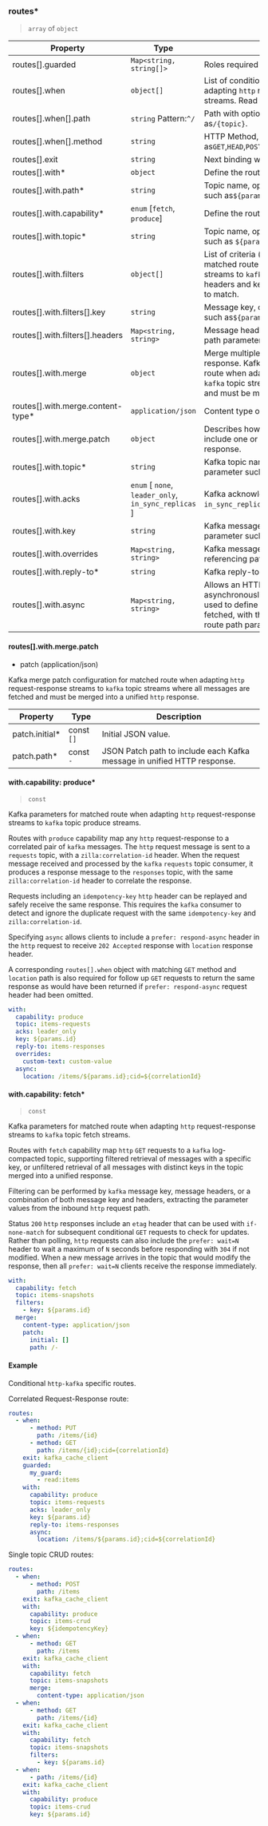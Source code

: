 ### routes\*

> `array` of `object`

| Property                           | Type                                                 | Description                                                                                                                                                                                                                                                     |
| ---------------------------------- | ---------------------------------------------------- | --------------------------------------------------------------------------------------------------------------------------------------------------------------------------------------------------------------------------------------------------------------- |
| routes[].guarded                   | `Map<string, string[]>`                              | Roles required by named guard.                                                                                                                                                                                                                                  |
| routes[].when                      | `object[]`                                           | List of conditions (any match) to match this route when adapting `http` request-response streams to `kafka` topic streams. Read more: [When a route matches](../../../../../concepts/bindings.md#when-a-route-matches)                                                      |
| routes[].when[].path               | `string` Pattern:`^/`                                | Path with optional embedded parameter names, such as`/{topic}`.                                                                                                                                                                                                 |
| routes[].when[].method             | `string`                                             | HTTP Method, such as`GET`,`HEAD`,`POST`,`PUT`,`DELETE`,`CONNECT`,`OPTIONS`,`TRACE`,`PATCH`.                                                                                                                                                                     |
| routes[].exit                      | `string`                                             | Next binding when following this route.                                                                                                                                                                                                                         |
| routes[].with\*                    | `object`                                             | Define the route.                                                                                                                                                                                                                                               |
| routes[].with.path\*               | `string`                                             | Topic name, optionally referencing path parameter such as`${params.path}`.                                                                                                                                                                                      |
| routes[].with.capability\*         | `enum` [`fetch`, `produce`]                          | Define the route with the `fetch` or `produce` capability                                                                                                                                                                                                       |
| routes[].with.topic\*              | `string`                                             | Topic name, optionally referencing path parameter such as `${params.topic}`.                                                                                                                                                                                    |
| routes[].with.filters              | `object[]`                                           | List of criteria (any match) to this filter. Kafka filters for matched route when adapting`http` request-response streams to `kafka` topic fetch streams. All specified headers and key must match for the combined criteria to match.                          |
| routes[].with.filters[].key        | `string`                                             | Message key, optionally referencing path parameter such as`${params.key}`.                                                                                                                                                                                      |
| routes[].with.filters[].headers    | `Map<string, string>`                                | Message headers, with value optionally referencing path parameter such as `${params.headerX}`.                                                                                                                                                                  |
| routes[].with.merge                | `object`                                             | Merge multiple Kafka messages into a unified HTTP response. Kafka merge configuration for matched route when adapting`http` request-response streams to `kafka` topic streams where all messages are fetched and must be merged into a unified `http` response. |
| routes[].with.merge.content-type\* | `application/json`                                   | Content type of merged HTTP response.                                                                                                                                                                                                                           |
| routes[].with.merge.patch          | `object`                                             | Describes how to patch initial HTTP response to include one or more Kafka messages in unified HTTP response.                                                                                                                                                    |
| routes[].with.topic\*              | `string`                                             | Kafka topic name, optionally referencing path parameter such as`${params.topic}`.                                                                                                                                                                               |
| routes[].with.acks                 | `enum` [ `none`, `leader_only`, `in_sync_replicas` ] | Kafka acknowledgment mode (default `in_sync_replicas`)                                                                                                                                                                                                          |
| routes[].with.key                  | `string`                                             | Kafka message key, optionally referencing path parameter such as `${params.id}`.                                                                                                                                                                                |
| routes[].with.overrides            | `Map<string, string>`                                | Kafka message headers, with values optionally referencing path parameter.                                                                                                                                                                                       |
| routes[].with.reply-to\*           | `string`                                             | Kafka reply-to topic name.                                                                                                                                                                                                                                      |
| routes[].with.async                | `Map<string, string>`                                | Allows an HTTP response to be retrieved asynchronously. A`location: <path>` property can be used to define the path where an async result can be fetched, with the `<path>` value optionally referencing route path parameters or the `${correlationId}`.       |

#### routes[].with.merge.patch

- patch (application/json)

Kafka merge patch configuration for matched route when adapting `http` request-response streams to `kafka` topic streams where all messages are fetched and must be merged into a unified `http` response.

| Property        | Type       | Description                                                             |
| --------------- | ---------- | ----------------------------------------------------------------------- |
| patch.initial\* | const `[]` | Initial JSON value.                                                     |
| patch.path\*    | const `-` | JSON Patch path to include each Kafka message in unified HTTP response. |

#### with.capability: produce\*

> `const`

Kafka parameters for matched route when adapting `http` request-response streams to `kafka` topic produce streams.

Routes with `produce` capability map any `http` request-response to a correlated pair of `kafka` messages. The `http` request message is sent to a `requests` topic, with a `zilla:correlation-id` header. When the request message received and processed by the `kafka` `requests` topic consumer, it produces a response message to the `responses` topic, with the same `zilla:correlation-id` header to correlate the response.

Requests including an `idempotency-key` `http` header can be replayed and safely receive the same response. This requires the `kafka` consumer to detect and ignore the duplicate request with the same `idempotency-key` and `zilla:correlation-id`.

Specifying `async` allows clients to include a `prefer: respond-async` header in the `http` request to receive `202 Accepted` response with `location` response header.

A corresponding `routes[].when` object with matching `GET` method and `location` path is also required for follow up `GET` requests to return the same response as would have been returned if `prefer: respond-async` request header had been omitted.

```yaml
with:
  capability: produce
  topic: items-requests
  acks: leader_only
  key: ${params.id}
  reply-to: items-responses
  overrides:
    custom-text: custom-value
  async:
    location: /items/${params.id};cid=${correlationId}
```

#### with.capability: fetch\*

> `const`

Kafka parameters for matched route when adapting `http` request-response streams to `kafka` topic fetch streams.

Routes with `fetch` capability map `http` `GET` requests to a `kafka` log-compacted topic, supporting filtered retrieval of messages with a specific key, or unfiltered retrieval of all messages with distinct keys in the topic merged into a unified response.

Filtering can be performed by `kafka` message key, message headers, or a combination of both message key and headers, extracting the parameter values from the inbound `http` request path.

Status `200` `http` responses include an `etag` header that can be used with `if-none-match` for subsequent conditional `GET` requests to check for updates. Rather than polling, `http` requests can also include the `prefer: wait=N` header to wait a maximum of `N` seconds before responding with `304` if not modified. When a new message arrives in the topic that would modify the response, then all `prefer: wait=N` clients receive the response immediately.

```yaml
with:
  capability: fetch
  topic: items-snapshots
  filters:
    - key: ${params.id}
  merge:
    content-type: application/json
    patch:
      initial: []
      path: /-
```

#### Example

Conditional `http-kafka` specific routes.

Correlated Request-Response route:

```yaml
routes:
  - when:
      - method: PUT
        path: /items/{id}
      - method: GET
        path: /items/{id};cid={correlationId}
    exit: kafka_cache_client
    guarded:
      my_guard:
        - read:items
    with:
      capability: produce
      topic: items-requests
      acks: leader_only
      key: ${params.id}
      reply-to: items-responses
      async:
        location: /items/${params.id};cid=${correlationId}
```

Single topic CRUD routes:

```yaml
routes:
  - when:
      - method: POST
        path: /items
    exit: kafka_cache_client
    with:
      capability: produce
      topic: items-crud
      key: ${idempotencyKey}
  - when:
      - method: GET
        path: /items
    exit: kafka_cache_client
    with:
      capability: fetch
      topic: items-snapshots
      merge:
        content-type: application/json
  - when:
      - method: GET
        path: /items/{id}
    exit: kafka_cache_client
    with:
      capability: fetch
      topic: items-snapshots
      filters:
        - key: ${params.id}
  - when:
      - path: /items/{id}
    exit: kafka_cache_client
    with:
      capability: produce
      topic: items-crud
      key: ${params.id}
```
